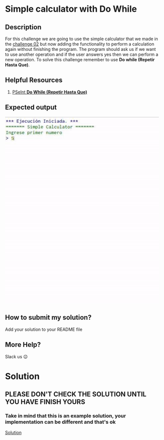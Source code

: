 # Simple calculator with Do While

## Description

For this challenge we are going to use the simple calculator that we made in the [challenge 02](../../e02/desc/) but now adding the functionality to perform a calculation again without finishing the program. The program should ask us if we want to use another operation and if the user answers yes then we can perform a new operation. To solve this challenge remember to use **Do while (Repetir Hasta Que)**.

## Helpful Resources

1. [PSeInt **Do While (Repetir Hasta Que)**](https://www.youtube.com/watch?v=3UOlwCsDOjU)

## Expected output

![simpleCalcDoWhile](../../../assets/simpleCalcDoWhile.gif 'simpleCalcDoWhile')

## How to submit my solution?

Add your solution to your README file

## More Help?

Slack us 😉

# Solution

## PLEASE DON'T CHECK THE SOLUTION UNTIL YOU HAVE FINISH YOURS

### Take in mind that this is an example solution, your implementation can be different and that's ok

[Solution](../sol)
